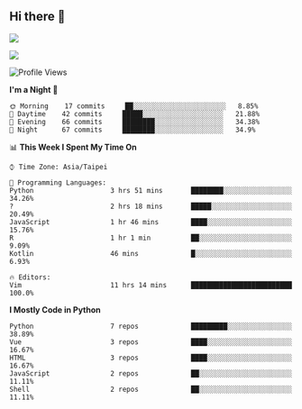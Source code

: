 ## Hi there 👋

![](https://github-readme-stats.vercel.app/api?username=CSY54&theme=nord&show_icons=true)

![](https://github-readme-stats.vercel.app/api/top-langs/?username=CSY54&theme=nord&layout=compact&card_width=445)

<!--START_SECTION:waka-->
![Profile Views](http://img.shields.io/badge/Profile%20Views-3-blue)

**I'm a Night 🦉** 

```text
🌞 Morning    17 commits     ██░░░░░░░░░░░░░░░░░░░░░░░   8.85% 
🌆 Daytime    42 commits     █████░░░░░░░░░░░░░░░░░░░░   21.88% 
🌃 Evening    66 commits     ████████░░░░░░░░░░░░░░░░░   34.38% 
🌙 Night      67 commits     ████████░░░░░░░░░░░░░░░░░   34.9%

```


📊 **This Week I Spent My Time On** 

```text
⌚︎ Time Zone: Asia/Taipei

💬 Programming Languages: 
Python                   3 hrs 51 mins       ████████░░░░░░░░░░░░░░░░░   34.26% 
?                        2 hrs 18 mins       █████░░░░░░░░░░░░░░░░░░░░   20.49% 
JavaScript               1 hr 46 mins        ████░░░░░░░░░░░░░░░░░░░░░   15.76% 
R                        1 hr 1 min          ██░░░░░░░░░░░░░░░░░░░░░░░   9.09% 
Kotlin                   46 mins             █░░░░░░░░░░░░░░░░░░░░░░░░   6.93%

🔥 Editors: 
Vim                      11 hrs 14 mins      █████████████████████████   100.0%

```

**I Mostly Code in Python** 

```text
Python                   7 repos             █████████░░░░░░░░░░░░░░░░   38.89% 
Vue                      3 repos             ████░░░░░░░░░░░░░░░░░░░░░   16.67% 
HTML                     3 repos             ████░░░░░░░░░░░░░░░░░░░░░   16.67% 
JavaScript               2 repos             ██░░░░░░░░░░░░░░░░░░░░░░░   11.11% 
Shell                    2 repos             ██░░░░░░░░░░░░░░░░░░░░░░░   11.11%

```



<!--END_SECTION:waka-->

<!--
**CSY54/CSY54** is a ✨ _special_ ✨ repository because its `README.md` (this file) appears on your GitHub profile.

Here are some ideas to get you started:

- 🔭 I’m currently working on ...
- 🌱 I’m currently learning ...
- 👯 I’m looking to collaborate on ...
- 🤔 I’m looking for help with ...
- 💬 Ask me about ...
- 📫 How to reach me: ...
- 😄 Pronouns: ...
- ⚡ Fun fact: ...
-->
